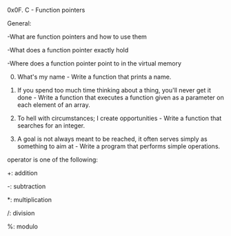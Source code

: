 0x0F. C - Function pointers

General:

-What are function pointers and how to use them

-What does a function pointer exactly hold

-Where does a function pointer point to in the virtual memory


0. What's my name - Write a function that prints a name.

1. If you spend too much time thinking about a thing, you'll never get it done - Write a function that executes a function given as a parameter on each element of an array.

2. To hell with circumstances; I create opportunities - Write a function that searches for an integer.

3. A goal is not always meant to be reached, it often serves simply as something to aim at - Write a program that performs simple operations.

operator is one of the following:

+: addition

-: subtraction

\*: multiplication

/: division

%: modulo
